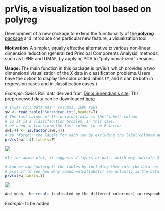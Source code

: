 # prVis, a visualization tool based on polyreg
Development of a new package to extend the functionality of [the **polyreg** package](https://github.com/matloff/polyreg) and introduce one particular new feature, a visualization tool.

**Motivation**:
A simpler, equally effective alternative to various non-linear dimension reduction (generalized Principal Components Analysis) methods, such as t-SNE and UMAP, by applying PCA to “polynomial-ized” versions.

**Usage:**
The main function in this package is prVis(), which provides a two dimensional visualization of the X data in classification problems. Users have the option to display the color coded labels (Y, and it can be both in regression cases and in classification cases.)

*Example:* Swiss Roll data derived from [Dinoj Surendran's site](http://people.cs.uchicago.edu/~dinoj/manifold/swissroll.html). The preprocessed data can be downloaded [here](https://github.com/matloff/prVis/tree/master/inst/data/SwissRoll)

``` r
# swiss roll data has 4 columns, 1600 rows
sw <- read.table('Surendran.txt',header=T)
# The last column of the original data is the "label" column.
# So it is a classification problem! In this case,
# we need to transform the last column to an R factor
sw[,4] <- as.factor(sw[,4])
# We "forget" the labels for each row by excluding the label columnm and plot it "
prVis(sw[,-4],labels=F)
```
![](https://github.com/matloff/prVis/blob/Readme/inst/data/SwissRoll/SWwithnoY.png)
```r
#In the above plot, it suggests 4 layers of data, which may indicate 4 different components
```
```r
# And we now "unforget" the lables by including them into the data set and
# plot it to see how many componentsa(labels) are actually in the data set
prVis(sw,labels=T)
```
![](https://github.com/matloff/prVis/blob/Readme/inst/data/SwissRoll/SWwithY.png)
```r
And yeah, the result (indicated by the different colorings) corresponds to our prediction before
```

*Example:* to be added
